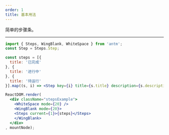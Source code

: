 ```yaml
---
order: 1
title: 基本用法
---
```


简单的步骤条。

---

````jsx
import { Steps, WingBlank, WhiteSpace } from 'antm';
const Step = Steps.Step;

const steps = [{
  title: '已完成'
}, {
  title: '进行中'
}, {
  title: '待运行'
}].map((s, i) => <Step key={i} title={s.title} description={s.description} />);

ReactDOM.render(
  <div className="stepsExample">
    <WhiteSpace mode={20} />
    <WingBlank mode={20}>
    <Steps current={1}>{steps}</Steps>
    </WingBlank>
  </div>
, mountNode);
````

<style>
  .code-box-demo .stepsExample {
  }
</style>
